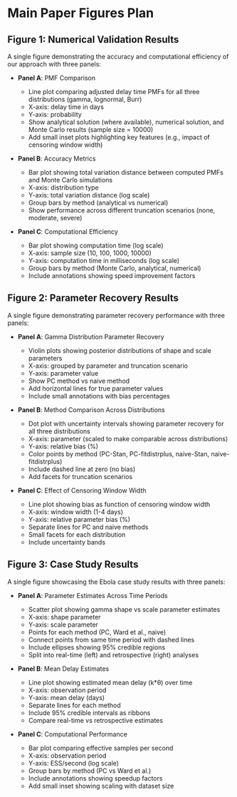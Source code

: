 # Main Paper Figures Plan

## Figure 1: Numerical Validation Results

A single figure demonstrating the accuracy and computational efficiency of our approach with three panels:

- **Panel A**: PMF Comparison
  - Line plot comparing adjusted delay time PMFs for all three distributions (gamma, lognormal, Burr)
  - X-axis: delay time in days
  - Y-axis: probability
  - Show analytical solution (where available), numerical solution, and Monte Carlo results (sample size = 10000)
  - Add small inset plots highlighting key features (e.g., impact of censoring window width)

- **Panel B**: Accuracy Metrics
  - Bar plot showing total variation distance between computed PMFs and Monte Carlo simulations
  - X-axis: distribution type
  - Y-axis: total variation distance (log scale)
  - Group bars by method (analytical vs numerical)
  - Show performance across different truncation scenarios (none, moderate, severe)

- **Panel C**: Computational Efficiency
  - Bar plot showing computation time (log scale)
  - X-axis: sample size (10, 100, 1000, 10000)
  - Y-axis: computation time in milliseconds (log scale)
  - Group bars by method (Monte Carlo, analytical, numerical)
  - Include annotations showing speed improvement factors

## Figure 2: Parameter Recovery Results

A single figure demonstrating parameter recovery performance with three panels:

- **Panel A**: Gamma Distribution Parameter Recovery
  - Violin plots showing posterior distributions of shape and scale parameters
  - X-axis: grouped by parameter and truncation scenario
  - Y-axis: parameter value
  - Show PC method vs naive method
  - Add horizontal lines for true parameter values
  - Include small annotations with bias percentages

- **Panel B**: Method Comparison Across Distributions
  - Dot plot with uncertainty intervals showing parameter recovery for all three distributions
  - X-axis: parameter (scaled to make comparable across distributions)
  - Y-axis: relative bias (%)
  - Color points by method (PC-Stan, PC-fitdistrplus, naive-Stan, naive-fitdistrplus)
  - Include dashed line at zero (no bias)
  - Add facets for truncation scenarios

- **Panel C**: Effect of Censoring Window Width
  - Line plot showing bias as function of censoring window width
  - X-axis: window width (1-4 days)
  - Y-axis: relative parameter bias (%)
  - Separate lines for PC and naive methods
  - Small facets for each distribution
  - Include uncertainty bands

## Figure 3: Case Study Results

A single figure showcasing the Ebola case study results with three panels:

- **Panel A**: Parameter Estimates Across Time Periods
  - Scatter plot showing gamma shape vs scale parameter estimates
  - X-axis: shape parameter
  - Y-axis: scale parameter
  - Points for each method (PC, Ward et al., naive)
  - Connect points from same time period with dashed lines
  - Include ellipses showing 95% credible regions
  - Split into real-time (left) and retrospective (right) analyses

- **Panel B**: Mean Delay Estimates
  - Line plot showing estimated mean delay (k*θ) over time
  - X-axis: observation period
  - Y-axis: mean delay (days)
  - Separate lines for each method
  - Include 95% credible intervals as ribbons
  - Compare real-time vs retrospective estimates

- **Panel C**: Computational Performance
  - Bar plot comparing effective samples per second
  - X-axis: observation period
  - Y-axis: ESS/second (log scale)
  - Group bars by method (PC vs Ward et al.)
  - Include annotations showing speedup factors
  - Add small inset showing scaling with dataset size